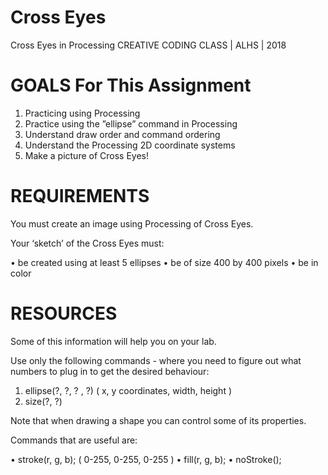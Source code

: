 # Cross Eyes

Cross Eyes in Processing
CREATIVE  CODING CLASS | ALHS | 2018


# GOALS For This Assignment

1. Practicing using Processing 
2. Practice using the ”ellipse” command in Processing 
3. Understand draw order and command ordering 
4. Understand the Processing 2D coordinate systems 
5. Make a picture of  Cross Eyes! 



# REQUIREMENTS 

You must create an image using Processing of Cross Eyes. 

Your ‘sketch’ of the Cross Eyes must: 

• be created using at least 5 ellipses
• be of size 400 by 400 pixels 
• be in color 








# RESOURCES 
Some of this information will help you on your lab. 

Use only the following commands - where you need to figure out what numbers to plug in to get the desired behaviour: 

1. ellipse(?, ?, ? , ?) 
( x, y coordinates, width, height )
2. size(?, ?) 

Note that when drawing a shape you can control some of its properties. 

Commands that are useful are: 

• stroke(r, g, b); ( 0-255, 0-255, 0-255 )
• fill(r, g, b); 
• noStroke();




